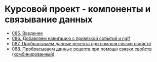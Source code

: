 # Курсовой проект - компоненты и связывание данных

- [085. Введение](./085.%20Introduction)
- [086. Добавляем навигацию с привязкой событий и ngIf](./086.%20Adding%20Navigation%20with%20Event%20Binding%20and%20ngIf)
- [087. Пробрасываем данные рецепта при помощи связки свойств](./087.%20Passing%20Recipe%20Data%20with%20Property%20Binding)
- [088. Пробрасываем данные рецепта при помощи связки свойств (комбинированный)](./088.%20Passing%20Data%20with%20Event%20and%20Property%20Binding%20(Combined))
